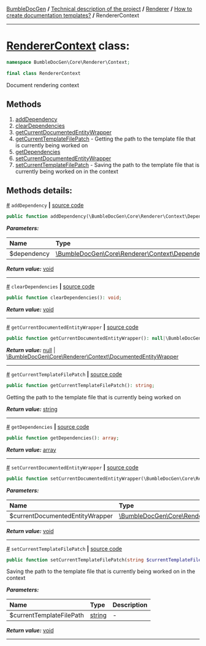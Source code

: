 [BumbleDocGen](/docs/README.md) **/**
[Technical description of the project](/docs/tech/readme.md) **/**
[Renderer](/docs/tech/03_renderer/readme.md) **/**
[How to create documentation templates?](/docs/tech/03_renderer/01_howToCreateTemplates/readme.md) **/**
RendererContext

---


# [RendererContext](https://github.com/bumble-tech/bumble-doc-gen/blob/master/src/Core/Renderer/Context/RendererContext.php#L12) class:

```php
namespace BumbleDocGen\Core\Renderer\Context;

final class RendererContext
```
Document rendering context

## Methods

1. [addDependency](#madddependency) 
1. [clearDependencies](#mcleardependencies) 
1. [getCurrentDocumentedEntityWrapper](#mgetcurrentdocumentedentitywrapper) 
1. [getCurrentTemplateFilePatch](#mgetcurrenttemplatefilepatch) - Getting the path to the template file that is currently being worked on
1. [getDependencies](#mgetdependencies) 
1. [setCurrentDocumentedEntityWrapper](#msetcurrentdocumentedentitywrapper) 
1. [setCurrentTemplateFilePatch](#msetcurrenttemplatefilepatch) - Saving the path to the template file that is currently being worked on in the context

## Methods details:

<a name="madddependency" href="#madddependency">#</a> `addDependency`  **|** [source code](https://github.com/bumble-tech/bumble-doc-gen/blob/master/src/Core/Renderer/Context/RendererContext.php#L53)
```php
public function addDependency(\BumbleDocGen\Core\Renderer\Context\Dependency\RendererDependencyInterface $dependency): void;
```

***Parameters:***

| Name | Type | Description |
|:-|:-|:-|
$dependency | [\BumbleDocGen\Core\Renderer\Context\Dependency\RendererDependencyInterface](https://github.com/bumble-tech/bumble-doc-gen/blob/master/src/Core/Renderer/Context/Dependency/RendererDependencyInterface.php) | - |

***Return value:*** [void](https://www.php.net/manual/en/language.types.void.php)

---

<a name="mcleardependencies" href="#mcleardependencies">#</a> `clearDependencies`  **|** [source code](https://github.com/bumble-tech/bumble-doc-gen/blob/master/src/Core/Renderer/Context/RendererContext.php#L48)
```php
public function clearDependencies(): void;
```

***Return value:*** [void](https://www.php.net/manual/en/language.types.void.php)

---

<a name="mgetcurrentdocumentedentitywrapper" href="#mgetcurrentdocumentedentitywrapper">#</a> `getCurrentDocumentedEntityWrapper`  **|** [source code](https://github.com/bumble-tech/bumble-doc-gen/blob/master/src/Core/Renderer/Context/RendererContext.php#L43)
```php
public function getCurrentDocumentedEntityWrapper(): null|\BumbleDocGen\Core\Renderer\Context\DocumentedEntityWrapper;
```

***Return value:*** [null](https://www.php.net/manual/en/language.types.null.php) | [\BumbleDocGen\Core\Renderer\Context\DocumentedEntityWrapper](https://github.com/bumble-tech/bumble-doc-gen/blob/master/src/Core/Renderer/Context/DocumentedEntityWrapper.php)

---

<a name="mgetcurrenttemplatefilepatch" href="#mgetcurrenttemplatefilepatch">#</a> `getCurrentTemplateFilePatch`  **|** [source code](https://github.com/bumble-tech/bumble-doc-gen/blob/master/src/Core/Renderer/Context/RendererContext.php#L32)
```php
public function getCurrentTemplateFilePatch(): string;
```
Getting the path to the template file that is currently being worked on

***Return value:*** [string](https://www.php.net/manual/en/language.types.string.php)

---

<a name="mgetdependencies" href="#mgetdependencies">#</a> `getDependencies`  **|** [source code](https://github.com/bumble-tech/bumble-doc-gen/blob/master/src/Core/Renderer/Context/RendererContext.php#L58)
```php
public function getDependencies(): array;
```

***Return value:*** [array](https://www.php.net/manual/en/language.types.array.php)

---

<a name="msetcurrentdocumentedentitywrapper" href="#msetcurrentdocumentedentitywrapper">#</a> `setCurrentDocumentedEntityWrapper`  **|** [source code](https://github.com/bumble-tech/bumble-doc-gen/blob/master/src/Core/Renderer/Context/RendererContext.php#L37)
```php
public function setCurrentDocumentedEntityWrapper(\BumbleDocGen\Core\Renderer\Context\DocumentedEntityWrapper $currentDocumentedEntityWrapper): void;
```

***Parameters:***

| Name | Type | Description |
|:-|:-|:-|
$currentDocumentedEntityWrapper | [\BumbleDocGen\Core\Renderer\Context\DocumentedEntityWrapper](https://github.com/bumble-tech/bumble-doc-gen/blob/master/src/Core/Renderer/Context/DocumentedEntityWrapper.php) | - |

***Return value:*** [void](https://www.php.net/manual/en/language.types.void.php)

---

<a name="msetcurrenttemplatefilepatch" href="#msetcurrenttemplatefilepatch">#</a> `setCurrentTemplateFilePatch`  **|** [source code](https://github.com/bumble-tech/bumble-doc-gen/blob/master/src/Core/Renderer/Context/RendererContext.php#L24)
```php
public function setCurrentTemplateFilePatch(string $currentTemplateFilePath): void;
```
Saving the path to the template file that is currently being worked on in the context

***Parameters:***

| Name | Type | Description |
|:-|:-|:-|
$currentTemplateFilePath | [string](https://www.php.net/manual/en/language.types.string.php) | - |

***Return value:*** [void](https://www.php.net/manual/en/language.types.void.php)

---

